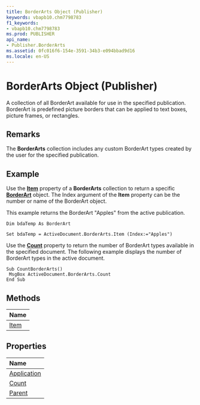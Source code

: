 ```yaml
---
title: BorderArts Object (Publisher)
keywords: vbapb10.chm7798783
f1_keywords:
- vbapb10.chm7798783
ms.prod: PUBLISHER
api_name:
- Publisher.BorderArts
ms.assetid: 0fc016f6-154e-3591-34b3-e094bbad9d16
ms.locale: en-US
---
```



# BorderArts Object (Publisher)

A collection of all BorderArt available for use in the specified publication. BorderArt is predefined picture borders that can be applied to text boxes, picture frames, or rectangles.
 


## Remarks

The  **BorderArts** collection includes any custom BorderArt types created by the user for the specified publication.
 

 

## Example

Use the  **[Item](borderarts.item-method-publisher.md)** property of a **BorderArts** collection to return a specific **[BorderArt](borderart-object-publisher.md)** object. The Index argument of the **Item** property can be the number or name of the BorderArt object.
 

 
This example returns the BorderArt "Apples" from the active publication. 
 

 



```
Dim bdaTemp As BorderArt 
 
Set bdaTemp = ActiveDocument.BorderArts.Item (Index:="Apples") 
```

Use the  **[Count](borderarts.count-property-publisher.md)** property to return the number of BorderArt types available in the specified document. The following example displays the number of BorderArt types in the active document.
 

 



```
Sub CountBorderArts() 
 MsgBox ActiveDocument.BorderArts.Count 
End Sub
```


## Methods



|**Name**|
|:-----|
|[Item](borderarts.item-method-publisher.md)|

## Properties



|**Name**|
|:-----|
|[Application](borderarts.application-property-publisher.md)|
|[Count](borderarts.count-property-publisher.md)|
|[Parent](borderarts.parent-property-publisher.md)|

